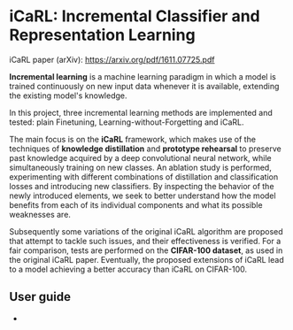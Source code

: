 # iCaRL: Incremental Classifier and Representation Learning
iCaRL paper (arXiv): https://arxiv.org/pdf/1611.07725.pdf

**Incremental learning** is a machine learning paradigm in which a model is trained continuously on new input data whenever it is available, extending the existing model's knowledge.

In this project, three incremental learning methods are implemented and tested: plain Finetuning, Learning-without-Forgetting and iCaRL.

The main focus is on the **iCaRL** framework, which makes use of the techniques of **knowledge distillation** and **prototype rehearsal** to preserve past knowledge acquired by a deep convolutional neural network, while simultaneously training on new classes. An ablation study is performed, experimenting with different combinations of distillation and classification losses and introducing new classifiers. By inspecting the behavior of the newly introduced elements, we seek to better understand how the model benefits from each of its individual components and what its possible weaknesses are.

Subsequently some variations of the original iCaRL algorithm are proposed that attempt to tackle such issues, and their effectiveness is verified. For a fair comparison, tests are performed on the **CIFAR-100 dataset**, as used in the original iCaRL paper. Eventually, the proposed extensions of iCaRL lead to a model achieving a better accuracy than iCaRL on CIFAR-100.

## User guide
- 
